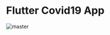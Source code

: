 # Flutter Covid19 App


![master](https://user-images.githubusercontent.com/47374969/80651098-e6720a80-8a7d-11ea-8ea6-d24125d153a3.gif)


